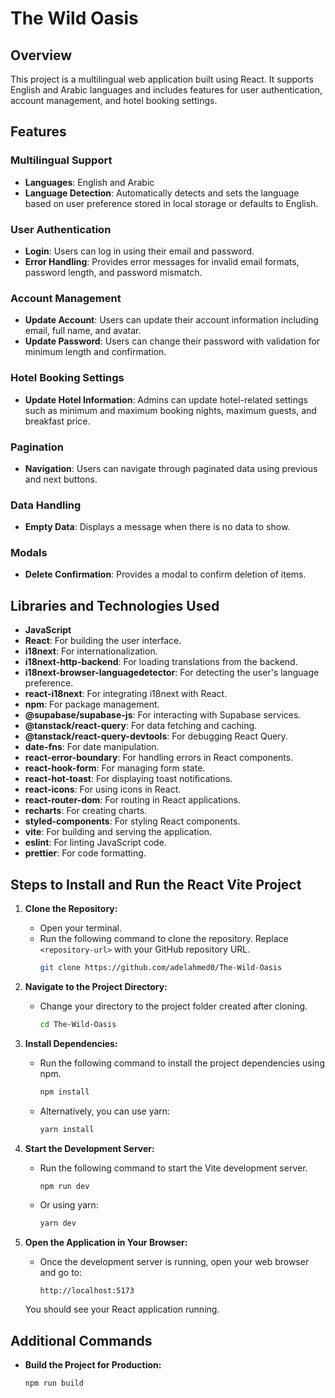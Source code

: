 # The Wild Oasis

## Overview

This project is a multilingual web application built using React. It supports English and Arabic languages and includes
features for user authentication, account management, and hotel booking settings.

## Features

### Multilingual Support

- **Languages**: English and Arabic
- **Language Detection**: Automatically detects and sets the language based on user preference stored in local storage
  or defaults to English.

### User Authentication

- **Login**: Users can log in using their email and password.
- **Error Handling**: Provides error messages for invalid email formats, password length, and password mismatch.

### Account Management

- **Update Account**: Users can update their account information including email, full name, and avatar.
- **Update Password**: Users can change their password with validation for minimum length and confirmation.

### Hotel Booking Settings

- **Update Hotel Information**: Admins can update hotel-related settings such as minimum and maximum booking nights,
  maximum guests, and breakfast price.

### Pagination

- **Navigation**: Users can navigate through paginated data using previous and next buttons.

### Data Handling

- **Empty Data**: Displays a message when there is no data to show.

### Modals

- **Delete Confirmation**: Provides a modal to confirm deletion of items.

## Libraries and Technologies Used

- **JavaScript**
- **React**: For building the user interface.
- **i18next**: For internationalization.
- **i18next-http-backend**: For loading translations from the backend.
- **i18next-browser-languagedetector**: For detecting the user's language preference.
- **react-i18next**: For integrating i18next with React.
- **npm**: For package management.
- **@supabase/supabase-js**: For interacting with Supabase services.
- **@tanstack/react-query**: For data fetching and caching.
- **@tanstack/react-query-devtools**: For debugging React Query.
- **date-fns**: For date manipulation.
- **react-error-boundary**: For handling errors in React components.
- **react-hook-form**: For managing form state.
- **react-hot-toast**: For displaying toast notifications.
- **react-icons**: For using icons in React.
- **react-router-dom**: For routing in React applications.
- **recharts**: For creating charts.
- **styled-components**: For styling React components.
- **vite**: For building and serving the application.
- **eslint**: For linting JavaScript code.
- **prettier**: For code formatting.

## Steps to Install and Run the React Vite Project

1. **Clone the Repository:**
    - Open your terminal.
    - Run the following command to clone the repository. Replace `<repository-url>` with your GitHub repository URL.
      ```bash
      git clone https://github.com/adelahmed0/The-Wild-Oasis
      ```

2. **Navigate to the Project Directory:**
    - Change your directory to the project folder created after cloning.
      ```bash
      cd The-Wild-Oasis
      ```

3. **Install Dependencies:**
    - Run the following command to install the project dependencies using npm.
      ```bash
      npm install
      ```
    - Alternatively, you can use yarn:
      ```bash
      yarn install
      ```

4. **Start the Development Server:**
    - Run the following command to start the Vite development server.
      ```bash
      npm run dev
      ```
    - Or using yarn:
      ```bash
      yarn dev
      ```

5. **Open the Application in Your Browser:**
    - Once the development server is running, open your web browser and go to:
      ```
      http://localhost:5173
      ```

   You should see your React application running.

## Additional Commands

- **Build the Project for Production:**
  ```bash
  npm run build


